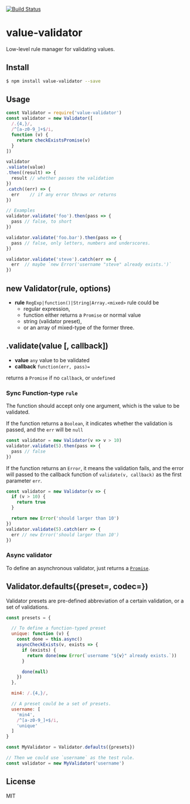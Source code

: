[![Build Status](https://travis-ci.org/kaelzhang/value-validator.svg?branch=master)](https://travis-ci.org/kaelzhang/value-validator)
<!-- optional appveyor tst
[![Windows Build Status](https://ci.appveyor.com/api/projects/status/github/kaelzhang/value-validator?branch=master&svg=true)](https://ci.appveyor.com/project/kaelzhang/value-validator)
-->
<!-- optional npm version
[![NPM version](https://badge.fury.io/js/value-validator.svg)](http://badge.fury.io/js/value-validator)
-->
<!-- optional npm downloads
[![npm module downloads per month](http://img.shields.io/npm/dm/value-validator.svg)](https://www.npmjs.org/package/value-validator)
-->
<!-- optional dependency status
[![Dependency Status](https://david-dm.org/kaelzhang/value-validator.svg)](https://david-dm.org/kaelzhang/value-validator)
-->

# value-validator

Low-level rule manager for validating values.

## Install

```sh
$ npm install value-validator --save
```

## Usage

```js
const Validator = require('value-validator')
const validator = new Validator([
  /.{4,}/,
  /^[a-z0-9_]+$/i,
  function (v) {
    return checkExistsPromise(v)
  }
])

validator
.valiate(value)
.then((result) => {
  result // whether passes the validation
})
.catch((err) => {
  err    // if any error throws or returns
})

// Examples
validator.validate('foo').then(pass => {
  pass // false, to short
})

validator.validate('foo.bar').then(pass => {
  pass // false, only letters, numbers and underscores.
})

validator.validate('steve').catch(err => {
  err  // maybe `new Error('username "steve" already exists.')`
})
```

## new Validator(rule, options)

- **rule** `RegExp|function()|String|Array.<mixed>` rule could be
  - regular expression,
  - function either returns a `Promise` or normal value
  - string (validator preset),
  - or an array of mixed-type of the former three.

## .validate(value [, callback])

- **value** `any` value to be validated
- **callback** `function(err, pass)=`

returns a `Promise` if no `callback`, or `undefined`

### Sync Function-type `rule`

The function should accept only one argument, which is the value to be validated.

If the function returns a `Boolean`, it indicates whether the validation is passed, and the `err` will be `null`

```js
const validator = new Validator(v => v > 10)
validator.validate(5).then(pass => {
  pass // false
})
```

If the function returns an `Error`, it means the validation fails, and the error will passed to the callback function of `validate(v, callback)` as the first parameter `err`.

```js
const validator = new Validator(v => {
  if (v > 10) {
    return true
  }

  return new Error('should larger than 10')
})
validator.validate(5).catch(err => {
  err // new Error('should larger than 10')
})
```

### Async validator

To define an asynchronous validator, just returns a [`Promise`](https://developer.mozilla.org/en/docs/Web/JavaScript/Reference/Global_Objects/Promise).

## Validator.defaults({preset=, codec=})

Validator presets are pre-defined abbreviation of a certain validation, or a set of validations.

```js
const presets = {

  // To define a function-typed preset
  unique: function (v) {
    const done = this.async()
    asyncCheckExists(v, exists => {
      if (exists) {
        return done(new Error(`username "${v}" already exists.`))
      }

      done(null)
    })
  },

  min4: /.{4,}/,

  // A preset could be a set of presets.
  username: [
    'min4',
    /^[a-z0-9_]+$/i,
    'unique'
  ]
}

const MyValidator = Validator.defaults({presets})

// Then we could use `username` as the test rule.
const validator = new MyValidator('username')
```

## License

MIT
